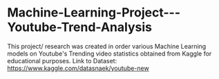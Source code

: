 # Machine-Learning-Project---Youtube-Trend-Analysis
This project/ research was created in order  various Machine Learning models on Youtube's Trending video statistics obtained from Kaggle for educational purposes. Link to Dataset: https://www.kaggle.com/datasnaek/youtube-new
